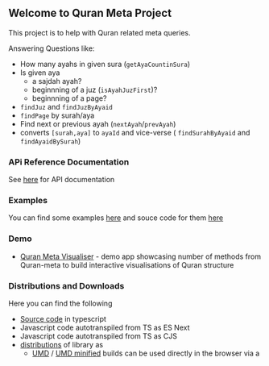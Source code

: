 ## Welcome to Quran Meta Project

This project is to help with Quran related meta queries. 

Answering Questions like:

* How many ayahs in given sura (`getAyaCountinSura`)
* Is given aya 
  * a sajdah ayah?
  * beginnning of a juz (`isAyahJuzFirst`)?
  * beginnning of a page? 
* `findJuz` and `findJuzByAyaid`
* `findPage` by surah/aya
* Find next or previous ayah (`nextAyah`/`prevAyah`)
* converts `[surah,aya]` to `ayaId` and vice-verse ( `findSurahByAyaid` and  `findAyaidBySurah`) 

### APi Reference Documentation

See [here](https://quran-center.github.io/quran-meta/docs/globals.html) for API documentation

### Examples
You can find some examples [here](https://quran-center.github.io/quran-meta/examples/) and souce code for them [here](https://github.com/quran-center/quran-meta/tree/master/examples)

### Demo
* [Quran Meta Visualiser](https://codesandbox.io/s/quran-visualiser-p3zjd) - demo app showcasing number of methods from Quran-meta to build interactive visualisations of Quran structure

### Distributions and Downloads

Here you can find the following
* [Source code](https://github.com/quran-center/quran-meta/tree/master/src) in typescript
* Javascript code autotranspiled from TS as ES Next
* Javascript code autotranspiled from TS as CJS
* [distributions](https://github.com/quran-center/quran-meta/tree/master/dist) of library as 
   *   [UMD](https://quran-center.github.io/quran-meta/dist/quran-meta.js) / [UMD minified](https://quran-center.github.io/quran-meta/dist/quran-meta.min.js) builds can be used directly in the browser via a <script>
   * [CommonJS](https://quran-center.github.io/quran-meta/dist/quran-meta.common.js)  for use with older bundlers like browserify or webpack
   * [ESM](https://quran-center.github.io/quran-meta/dist/quran-meta.esm.js)  for use with modern bundlers like webpack 2 or Rollup
   * [ESM Browser](https://quran-center.github.io/quran-meta/dist/quran-meta.esm.browser.js)/[ESM Browser minified](https://quran-center.github.io/quran-meta/dist/quran-meta.esm.browser.min.js)   for direct imports in modern browsers via <script type="module">
